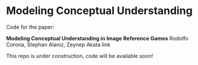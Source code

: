 # Modeling Conceptual Understanding 
Code for the paper: 

**Modeling Conceptual Understanding in Image Reference Games**
Rodolfo Corona, Stephan Alaniz, Zeynep Akata
link

This repo is under construction, code will be available soon!
